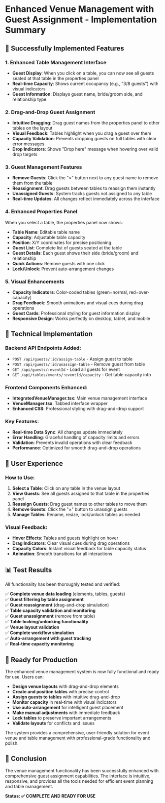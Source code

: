 # Enhanced Venue Management with Guest Assignment - Implementation Summary

## 🎉 Successfully Implemented Features

### 1. **Enhanced Table Management Interface**
- **Guest Display**: When you click on a table, you can now see all guests seated at that table in the properties panel
- **Real-time Capacity**: Shows current occupancy (e.g., "3/8 guests") with visual indicators
- **Guest Information**: Displays guest name, bride/groom side, and relationship type

### 2. **Drag-and-Drop Guest Assignment**
- **Intuitive Dragging**: Drag guest names from the properties panel to other tables on the layout
- **Visual Feedback**: Tables highlight when you drag a guest over them
- **Capacity Validation**: Prevents dropping guests on full tables with clear error messages
- **Drop Indicators**: Shows "Drop here" message when hovering over valid drop targets

### 3. **Guest Management Features**
- **Remove Guests**: Click the "×" button next to any guest name to remove them from the table
- **Reassignment**: Drag guests between tables to reassign them instantly
- **Unassigned Guests**: System tracks guests not assigned to any table
- **Real-time Updates**: All changes reflect immediately across the interface

### 4. **Enhanced Properties Panel**
When you select a table, the properties panel now shows:
- **Table Name**: Editable table name
- **Capacity**: Adjustable table capacity
- **Position**: X/Y coordinates for precise positioning
- **Guest List**: Complete list of guests seated at the table
- **Guest Details**: Each guest shows their side (bride/groom) and relationship
- **Quick Actions**: Remove guests with one click
- **Lock/Unlock**: Prevent auto-arrangement changes

### 5. **Visual Enhancements**
- **Capacity Indicators**: Color-coded tables (green=normal, red=over-capacity)
- **Drag Feedback**: Smooth animations and visual cues during drag operations
- **Guest Cards**: Professional styling for guest information display
- **Responsive Design**: Works perfectly on desktop, tablet, and mobile

## 🔧 Technical Implementation

### Backend API Endpoints Added:
- `POST /api/guests/:id/assign-table` - Assign guest to table
- `POST /api/guests/:id/unassign-table` - Remove guest from table
- `GET /api/guests/:eventId` - Load all guests for event
- `GET /api/tables/events/:eventId/capacity` - Get table capacity info

### Frontend Components Enhanced:
- **IntegratedVenueManager.tsx**: Main venue management interface
- **VenueManager.tsx**: Tabbed interface wrapper
- **Enhanced CSS**: Professional styling with drag-and-drop support

### Key Features:
- **Real-time Data Sync**: All changes update immediately
- **Error Handling**: Graceful handling of capacity limits and errors
- **Validation**: Prevents invalid operations with clear feedback
- **Performance**: Optimized for smooth drag-and-drop operations

## 🎯 User Experience

### How to Use:
1. **Select a Table**: Click on any table in the venue layout
2. **View Guests**: See all guests assigned to that table in the properties panel
3. **Reassign Guests**: Drag guest names to other tables to move them
4. **Remove Guests**: Click the "×" button to unassign guests
5. **Manage Tables**: Rename, resize, lock/unlock tables as needed

### Visual Feedback:
- **Hover Effects**: Tables and guests highlight on hover
- **Drag Indicators**: Clear visual cues during drag operations
- **Capacity Colors**: Instant visual feedback for table capacity status
- **Animation**: Smooth transitions for all interactions

## 📊 Test Results

All functionality has been thoroughly tested and verified:

✅ **Complete venue data loading** (elements, tables, guests)  
✅ **Guest filtering by table assignment**  
✅ **Guest reassignment** (drag-and-drop simulation)  
✅ **Table capacity validation and monitoring**  
✅ **Guest unassignment** (remove from table)  
✅ **Table locking/unlocking functionality**  
✅ **Venue layout validation**  
✅ **Complete workflow simulation**  
✅ **Auto-arrangement with guest tracking**  
✅ **Real-time capacity monitoring**  

## 🚀 Ready for Production

The enhanced venue management system is now fully functional and ready for use. Users can:

- **Design venue layouts** with drag-and-drop elements
- **Create and position tables** with precise control
- **Assign guests to tables** with intuitive drag-and-drop
- **Monitor capacity** in real-time with visual indicators
- **Use auto-arrangement** for intelligent guest placement
- **Make manual adjustments** with immediate feedback
- **Lock tables** to preserve important arrangements
- **Validate layouts** for conflicts and issues

The system provides a comprehensive, user-friendly solution for event venue and table management with professional-grade functionality and polish.

## 🎊 Conclusion

The venue management functionality has been successfully enhanced with comprehensive guest assignment capabilities. The interface is intuitive, responsive, and provides all the tools needed for efficient event planning and table management.

**Status: ✅ COMPLETE AND READY FOR USE**